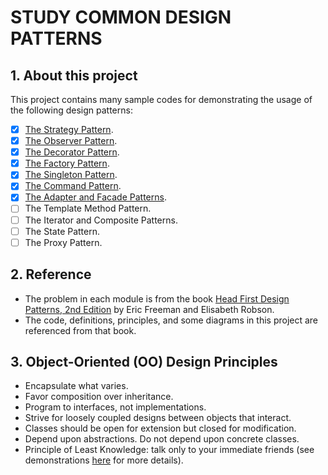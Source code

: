 # STUDY COMMON DESIGN PATTERNS

## 1. About this project
This project contains many sample codes for demonstrating the usage of the following design patterns:

- [x] [The Strategy Pattern](./01-strategy/README.md).
- [x] [The Observer Pattern](./02-observer/README.md).
- [x] [The Decorator Pattern](./03-decorator/README.md).
- [x] [The Factory Pattern](./04-factory/README.md).
- [x] [The Singleton Pattern](./05-singleton/README.md).
- [x] [The Command Pattern](./06-command/README.md).
- [x] [The Adapter and Facade Patterns](./07-adapter-facade/README.md).
- [ ] The Template Method Pattern.
- [ ] The Iterator and Composite Patterns.
- [ ] The State Pattern.
- [ ] The Proxy Pattern.

## 2. Reference
- The problem in each module is from the book [Head First Design Patterns, 2nd Edition](https://www.oreilly.com/library/view/head-first-design/9781492077992/) by Eric Freeman and Elisabeth Robson.
- The code, definitions, principles, and some diagrams in this project are referenced from that book.

## 3. Object-Oriented (OO) Design Principles

- Encapsulate what varies.
- Favor composition over inheritance.
- Program to interfaces, not implementations.
- Strive for loosely coupled designs between objects that interact.
- Classes should be open for extension but closed for modification.
- Depend upon abstractions. Do not depend upon concrete classes.
- Principle of Least Knowledge: talk only to your immediate friends (see demonstrations [here](./07-adapter-facade/README.md) for more details).
